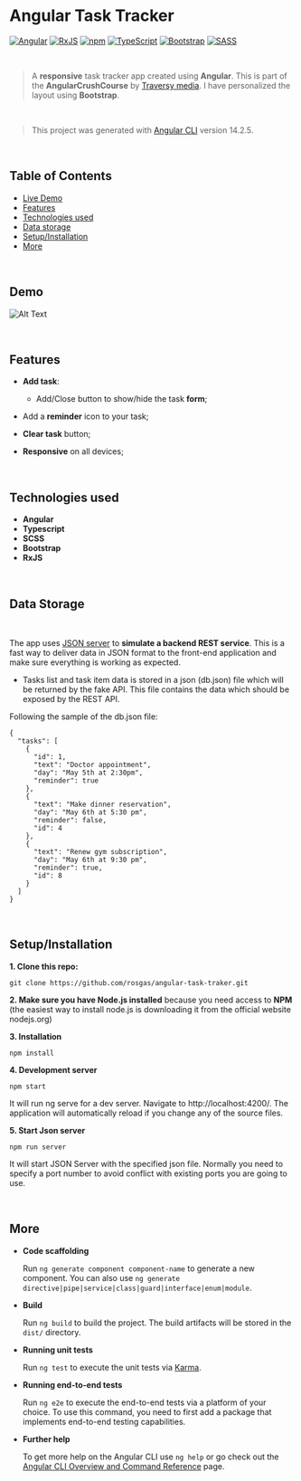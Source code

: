 # Angular Task Tracker

[![Angular](https://img.shields.io/badge/Made%20with-Angular-dd1b16.svg)](https://angular.io/)
[![RxJS](https://img.shields.io/badge/rxjs-%23B7178C.svg?logo=reactivex&logoColor=white)](https://rxjs.dev/)
[![npm](https://img.shields.io/badge/npm-v.8.19.2-28b463.svg)](https://www.npmjs.com/)
[![TypeScript](https://badgen.net/badge/icon/typescript?icon=typescript&label)](https://typescriptlang.org)
[![Bootstrap](https://img.shields.io/badge/bootstrap-%23563D7C.svg?logo=bootstrap&logoColor=white)](https://getbootstrap.com/)
[![SASS](https://img.shields.io/badge/SASS-hotpink.svg?logo=SASS&logoColor=white)](https://sass-lang.com/guide)

<br>

> A **responsive** task tracker app created using **Angular**. This is part of the **AngularCrushCourse** by [Traversy media](https://www.traversymedia.com/). I have personalized the layout using **Bootstrap**.

<br>

> This project was generated with [Angular CLI](https://github.com/angular/angular-cli) version 14.2.5.

<br>

## Table of Contents

- <a href="#demo-section">Live Demo</a>
- <a href="#features-section">Features</a>
- <a href="#technologies-section">Technologies used</a>
- <a href="#data-storage">Data storage</a>
- <a href="#setup-section">Setup/Installation</a>
- <a href="#more">More</a>

<br>

<h2 id="demo-section">Demo</h2>

![Alt Text](app-demo.gif)

<br>

<h2 id="futures-section">Features</h2>

- **Add task**:

  - Add/Close button to show/hide the task **form**;

- Add a **reminder** icon to your task;

- **Clear task** button;

- **Responsive** on all devices;

<br>

<h2 id="technologies-section">Technologies used</h2>

- **Angular**
- **Typescript**
- **SCSS**
- **Bootstrap**
- **RxJS**

<br>

<h2 id="data-storage">Data Storage</h2>

<br>

The app uses [JSON server](https://my-json-server.typicode.com/) to **simulate a backend REST service**. This is a fast way to deliver data in JSON format to the front-end application and make sure everything is working as expected.

- Tasks list and task item data is stored in a json (db.json) file which will be returned by the fake API. This file contains the data which should be exposed by the REST API.

Following the sample of the db.json file:

```
{
  "tasks": [
    {
      "id": 1,
      "text": "Doctor appointment",
      "day": "May 5th at 2:30pm",
      "reminder": true
    },
    {
      "text": "Make dinner reservation",
      "day": "May 6th at 5:30 pm",
      "reminder": false,
      "id": 4
    },
    {
      "text": "Renew gym subscription",
      "day": "May 6th at 9:30 pm",
      "reminder": true,
      "id": 8
    }
  ]
}
```

<br>
<h2 id="setup-section">Setup/Installation</h2>

**1. Clone this repo:**

```
git clone https://github.com/rosgas/angular-task-traker.git
```

**2. Make sure you have Node.js installed** because you need access to **NPM** (the easiest way to install node.js is downloading it from the official website nodejs.org)

**3. Installation**

```
npm install
```

**4. Development server**

```
npm start
```

It will run ng serve for a dev server. Navigate to http://localhost:4200/. The application will automatically reload if you change any of the source files.

**5. Start Json server**

```
npm run server
```

It will start JSON Server with the specified json file. Normally you need to specify a port number to avoid conflict with existing ports you are going to use.

<br>

<h2 id="more">More</h2>

- **Code scaffolding**

  Run `ng generate component component-name` to generate a new component. You can also use `ng generate directive|pipe|service|class|guard|interface|enum|module`.

- **Build**

  Run `ng build` to build the project. The build artifacts will be stored in the `dist/` directory.

- **Running unit tests**

  Run `ng test` to execute the unit tests via [Karma](https://karma-runner.github.io).

- **Running end-to-end tests**

  Run `ng e2e` to execute the end-to-end tests via a platform of your choice. To use this command, you need to first add a package that implements end-to-end testing capabilities.

- **Further help**

  To get more help on the Angular CLI use `ng help` or go check out the [Angular CLI Overview and Command Reference](https://angular.io/cli) page.
